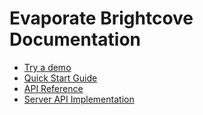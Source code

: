 Evaporate Brightcove Documentation
===================================

 * [Try a demo](http://evaporate-brightcove.herokuapp.com/)
 * [Quick Start Guide](./quick-start.html)
 * [API Reference](./api-reference.html)
 * [Server API Implementation](./implementing-server-api.md)
